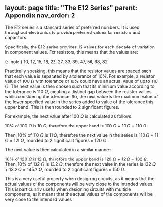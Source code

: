 
layout: page
title: "The E12 Series"
parent: Appendix
nav_order: 2
---

The E12 series is a standard series of preferred numbers. It is used throughout electronics to provide preferred values for resistors and capacitors.

Specifically, the E12 series provides 12 values for each decade of variation in component values. For resistors, this means that the values are:

{: .note }
10, 12, 15, 18, 22, 27, 33, 39, 47, 56, 68, 82

Practically speaking, this means that the resistor values are spaced such that each value is separated by a tolerance of 10%. For example, a resistor value of 100 $\Omega$ with tolerance of 10% could have an actual value of up to 110 $\Omega$. The next value is then chosen such that its minimum value according to the tolerance is 110 $\Omega$, creating a distinct gap between the resister values whilst considering the tolerance. So, the next value is the maximum value of the lower specified value in the series added to value of the tolerance this upper band. This is then rounded to 2 significant figures.

For example, the next value after 100 $\Omega$ is calculated as follows:

10% of 100 $\Omega$ is 10 $\Omega$, therefore the upper band is 100 $\Omega$ + 10 $\Omega$ = 110 $\Omega$.

Then, 10% of 110 $\Omega$ is 11 $\Omega$, therefore the next value in the series is 110 $\Omega$ + 11 $\Omega$ = 121 $\Omega$, rounded to 2 significant figures = 120 $\Omega$.

The next value is then calculated in a similar manner:

10% of 120 $\Omega$ is 12 $\Omega$, therefore the upper band is 120 $\Omega$ + 12 $\Omega$ = 132 $\Omega$. Then, 10% of 132 $\Omega$ is 13.2 $\Omega$, therefore the next value in the series is 132 $\Omega$ + 13.2 $\Omega$ = 145.2 $\Omega$, rounded to 2 significant figures = 150 $\Omega$.

This is a very useful property when designing circuits, as it means that the actual values of the components will be very close to the intended values. This is particularly useful when designing circuits with multiple components, as it means that the actual values of the components will be very close to the intended values.

